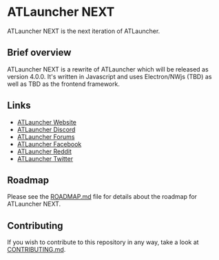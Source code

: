 # ATLauncher NEXT
ATLauncher NEXT is the next iteration of ATLauncher.

## Brief overview
ATLauncher NEXT is a rewrite of ATLauncher which will be released as version 4.0.0. It's written in Javascript and uses Electron/NWjs (TBD) as well as TBD as the frontend framework.

## Links
- [ATLauncher Website](https://www.atlauncher.com)
- [ATLauncher Discord](https://discordapp.com/invite/0eXDtXikrVAJffxY)
- [ATLauncher Forums](https://forums.atlauncher.com)
- [ATLauncher Facebook](http://www.facebook.com/ATLauncher)
- [ATLauncher Reddit](http://www.reddit.com/r/ATLauncher)
- [ATLauncher Twitter](http://twitter.com/ATLauncher)

## Roadmap
Please see the [ROADMAP.md](ROADMAP.md) file for details about the roadmap for ATLauncher NEXT.

## Contributing
If you wish to contribute to this repository in any way, take a look at [CONTRIBUTING.md](CONTRIBUTING.md).